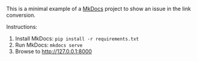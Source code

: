 This is a minimal example of a [MkDocs](https://www.mkdocs.org/) project to show an issue in the link conversion.

Instructions:

1. Install MkDocs: `pip install -r requirements.txt`
2. Run MkDocs: `mkdocs serve`
3. Browse to http://127.0.0.1:8000
